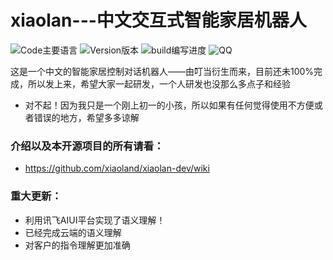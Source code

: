 # xiaolan---中文交互式智能家居机器人
![Code主要语言](https://img.shields.io/badge/code-python-blue.svg)
![Version版本](https://img.shields.io/badge/version-dev-green.svg)
![build编写进度](https://img.shields.io/badge/build-永无止境54%-orange.svg)
![QQ](https://img.shields.io/badge/QQ-1481605673-yellow.svg)


这是一个中文的智能家居控制对话机器人——由叮当衍生而来，目前还未100%完成，所以发上来，希望大家一起研发，一个人研发也没那么多点子和经验

- 对不起！因为我只是一个刚上初一的小孩，所以如果有任何觉得使用不方便或者错误的地方，希望多多谅解

### 介绍以及本开源项目的所有请看：
- https://github.com/xiaoland/xiaolan-dev/wiki

### 重大更新：
- 利用讯飞AIUI平台实现了语义理解！
- 已经完成云端的语义理解
- 对客户的指令理解更加准确
